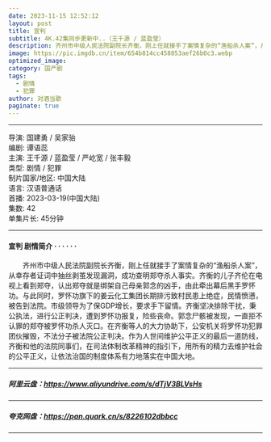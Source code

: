 ```yaml
---
date: 2023-11-15 12:52:12
layout: post
title: 宣判
subtitle: 4K.42集同步更新中..（王千源 / 蓝盈莹）
description: 齐州市中级人民法院副院长齐衡，刚上任就接手了案情复杂的“渔船杀人案”，从幸存者证词中抽丝剥茧发现漏洞，成功查明郑夺杀人事实。齐衡的儿子齐伦在电视上看到郑夺，认出郑夺就是绑架自己母亲郭念的凶手.....
image: https://pic.imgdb.cn/item/654b814cc458853aef26b0c3.webp
optimized_image: 
category: 国产剧
tags:
  - 剧情
  - 犯罪
author: 对酒当歌
paginate: true
---
```


---

导演: 国建勇 / 吴家骀  
编剧: 谭语蕊  
主演: 王千源 / 蓝盈莹 / 严屹宽 / 张丰毅  
类型: 剧情 / 犯罪  
制片国家/地区: 中国大陆  
语言: 汉语普通话  
首播: 2023-03-19(中国大陆)  
集数: 42  
单集片长: 45分钟  

---

#### 宣判 剧情简介 · · · · · ·

　　齐州市中级人民法院副院长齐衡，刚上任就接手了案情复杂的“渔船杀人案”，从幸存者证词中抽丝剥茧发现漏洞，成功查明郑夺杀人事实。齐衡的儿子齐伦在电视上看到郑夺，认出郑夺就是绑架自己母亲郭念的凶手，由此牵出幕后黑手罗怀功。与此同时，罗怀功旗下的姜云化工集团长期排污致村民患上绝症，民情愤懑，被告到法院。市级领导为了保GDP增长，要求手下留情。齐衡坚决排除干扰，秉公执法，进行公正判决，遭到罗怀功报复，险些丧命。郭念尸骸被发现，一直拒不认罪的郑夺被罗怀功杀人灭口。在齐衡等人的大力协助下，公安机关将罗怀功犯罪团伙摧毁，不法分子被法院公正判决。作为人世间维护公平正义的最后一道防线，齐衡和他的法院同事们，在司法体制改革精神的指引下，用所有的精力去维护社会的公平正义，让依法治国的制度体系有力地落实在中国大地。

---

##### 阿里云盘：<https://www.aliyundrive.com/s/dTjV3BLVsHs>

---

##### 夸克网盘：<https://pan.quark.cn/s/8226102dbbcc>

---
